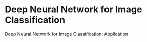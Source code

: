 # Deep Neural Network for Image Classification

Deep Neural Network for Image Classification: Application
